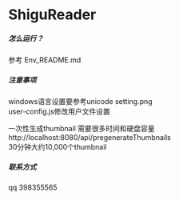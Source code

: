 # ShiguReader

##### 怎么运行？
参考 Env_README.md

##### 注意事项
windows语言设置要参考unicode setting.png  
user-config.js修改用户文件设置  

一次性生成thumbnail 需要很多时间和硬盘容量  http://localhost:8080/api/pregenerateThumbnails  
30分钟大约10,000个thumbnail

##### 联系方式
qq 398355565
